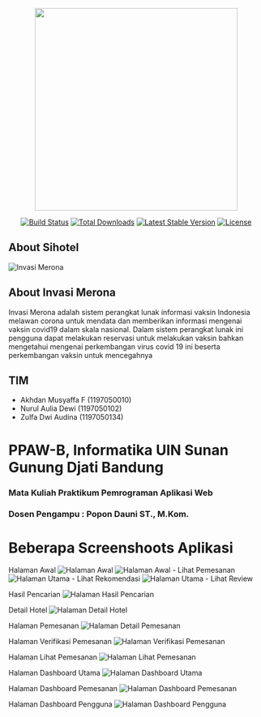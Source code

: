 <p align="center"><a href="https://laravel.com" target="_blank"><img src="https://raw.githubusercontent.com/laravel/art/master/logo-lockup/5%20SVG/2%20CMYK/1%20Full%20Color/laravel-logolockup-cmyk-red.svg" width="400"></a></p>

<p align="center">
<a href="https://travis-ci.org/laravel/framework"><img src="https://travis-ci.org/laravel/framework.svg" alt="Build Status"></a>
<a href="https://packagist.org/packages/laravel/framework"><img src="https://img.shields.io/packagist/dt/laravel/framework" alt="Total Downloads"></a>
<a href="https://packagist.org/packages/laravel/framework"><img src="https://img.shields.io/packagist/v/laravel/framework" alt="Latest Stable Version"></a>
<a href="https://packagist.org/packages/laravel/framework"><img src="https://img.shields.io/packagist/l/laravel/framework" alt="License"></a>
</p>

## About Sihotel

![Invasi Merona](./public/img/coollogo.png)

## About Invasi Merona
Invasi Merona adalah sistem perangkat lunak informasi vaksin Indonesia melawan corona untuk mendata dan memberikan informasi mengenai vaksin covid19 dalam skala nasional. Dalam sistem perangkat lunak ini pengguna dapat melakukan reservasi untuk melakukan vaksin bahkan mengetahui mengenai perkembangan virus covid 19 ini beserta perkembangan vaksin untuk mencegahnya

## TIM
- Akhdan Musyaffa F (1197050010)
- Nurul Aulia Dewi (1197050102)
- Zulfa Dwi Audina (1197050134)


# PPAW-B, Informatika UIN Sunan Gunung Djati Bandung
### Mata Kuliah Praktikum Pemrograman Aplikasi Web
### Dosen Pengampu : Popon Dauni ST., M.Kom.

# Beberapa Screenshoots Aplikasi

Halaman Awal
![Halaman Awal](./public/img/screenshoots/lihat_review.png)
![Halaman Awal - Lihat Pemesanan](./public/img/screenshoots/lihat_pemesanan.png)
![Halaman Utama - Lihat Rekomendasi](./public/img/screenshoots/lihat_recommendasi.png)
![Halaman Utama - Lihat Review](./public/img/screenshoots/lihat_review.png)


Hasil Pencarian
![Halaman Hasil Pencarian](./public/img/screenshoots/halaman_detail_pemesanan.png)

Detail Hotel
![Halaman Detail Hotel](./public/img/screenshoots/halaman_detail_hotel.png)

Halaman Pemesanan
![Halaman Detail Pemesanan](./public/img/screenshoots/halaman_detail_pemesanan.png)

Halaman Verifikasi Pemesanan
![Halaman Verifikasi Pemesanan](./public/img/screenshoots/halaman_verifikasi.png)

Halaman Lihat Pemesanan
![Halaman Lihat Pemesanan](./public/img/screenshoots/halaman_lihat_pemsanan.png)

Halaman Dashboard Utama
![Halaman Dashboard Utama](./public/img/screenshoots/dashboard_member.png)

Halaman Dashboard Pemesanan
![Halaman Dashboard Pemesanan](./public/img/screenshoots/dashboard_member.png)

Halaman Dashboard Pengguna
![Halaman Dashboard Pengguna](./public/img/screenshoots/dashboard_member.png)
